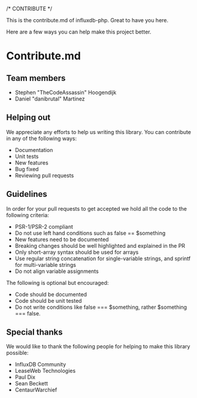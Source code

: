 /* CONTRIBUTE */

This is the contribute.md of influxdb-php. Great to have you here. 

Here are a few ways you can help make this project better.

# Contribute.md

## Team members

* Stephen "TheCodeAssassin" Hoogendijk
* Daniel "danibrutal" Martinez

## Helping out

We appreciate any efforts to help us writing this library. You can contribute in any of the following ways:

* Documentation
* Unit tests
* New features
* Bug fixed
* Reviewing pull requests

## Guidelines

In order for your pull requests to get accepted we hold all the code to the following criteria:

* PSR-1/PSR-2 compliant
* Do not use left hand conditions such as false == $something
* New features need to be documented
* Breaking changes should be well highlighted and explained in the PR
* Only short-array syntax should be used for arrays
* Use regular string concatenation for single-variable strings, and sprintf for multi-variable strings
* Do not align variable assignments

The following is optional but encouraged:

* Code should be documented
* Code should be unit tested
* Do not write conditions like false === $something, rather $something === false.

## Special thanks

We would like to thank the following people for helping to make this library possible:

* InfluxDB Community
* LeaseWeb Technologies
* Paul Dix
* Sean Beckett
* CentaurWarchief